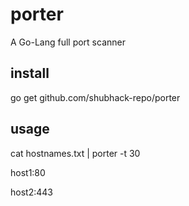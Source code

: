 # porter
A Go-Lang full port scanner

install
-----
go get github.com/shubhack-repo/porter

usage
-------
cat hostnames.txt | porter -t 30

host1:80

host2:443
